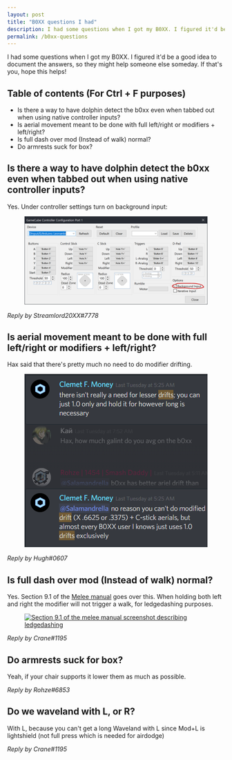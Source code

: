 ```yaml
---
layout: post
title: "B0XX questions I had"
description: I had some questions when I got my B0XX. I figured it'd be a good idea to document the answers, so they might help someone else someday.
permalink: /b0xx-questions
---
```


I had some questions when I got my B0XX. I figured it'd be a good idea to document the answers, so they might help someone else someday. If that's you, hope this helps!

## Table of contents (For Ctrl + F purposes)

- Is there a way to have dolphin detect the b0xx even when tabbed out when using native controller inputs?
- Is aerial movement meant to be done with full left/right or modifiers + left/right?
- Is full dash over mod (Instead of walk) normal?
- Do armrests suck for box?

## Is there a way to have dolphin detect the b0xx even when tabbed out when using native controller inputs?

Yes. Under controller settings turn on background input:

<figure>
  <a href="/assets/images/posts/2019-08-01-B0XX-questions/controller-background-input.png" target="_blank">
    <img src="/assets/images/posts/2019-08-01-B0XX-questions/controller-background-input.png" alt="Turning on background input over controller configuration settings" />
  </a>
</figure>

_Reply by Streamlord20XX#7778_

## Is aerial movement meant to be done with full left/right or modifiers + left/right?

Hax said that there's pretty much no need to do modifier drifting.

<figure>
  <a href="/assets/images/posts/2019-08-01-B0XX-questions/hax-drift-response.png" target="_blank">
    <img src="/assets/images/posts/2019-08-01-B0XX-questions/hax-drift-response.png" alt="Hax saying that there's no need for lesser drifts, full left/right will do" />
  </a>
</figure>

_Reply by Hugh#0607_

## Is full dash over mod (Instead of walk) normal?

Yes. Section 9.1 of the [Melee manual](https://drive.google.com/file/d/19N_qIS5ummLIFJF-00w72lxOuE3tHMqX/view) goes over this. When holding both left and right the modifier will not trigger a walk, for ledgedashing purposes.

<figure>
  <a href="/assets/images/posts/2019-08-01-B0XX-questions/manual-9.1.png" target="_blank">
    <img src="/assets/images/posts/2019-08-01-B0XX-questions/manual-9.1.png" alt="Section 9.1 of the melee manual screenshot describing ledgedashing" />
  </a>
</figure>

_Reply by Crane#1195_

## Do armrests suck for box?

Yeah, if your chair supports it lower them as much as possible.

_Reply by Rohze#6853_

## Do we waveland with L, or R?

With L, because you can't get a long Waveland with L since Mod+L is lightshield (not full press which is needed for airdodge)

_Reply by Crane#1195_
